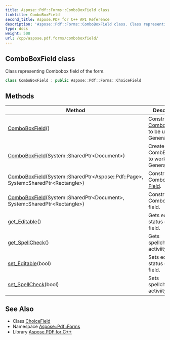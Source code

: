 ```yaml
---
title: Aspose::Pdf::Forms::ComboBoxField class
linktitle: ComboBoxField
second_title: Aspose.PDF for C++ API Reference
description: 'Aspose::Pdf::Forms::ComboBoxField class. Class representing Combobox field of the form in C++.'
type: docs
weight: 500
url: /cpp/aspose.pdf.forms/comboboxfield/
---
```

## ComboBoxField class


Class representing Combobox field of the form.

```cpp
class ComboBoxField : public Aspose::Pdf::Forms::ChoiceField
```

## Methods

| Method | Description |
| --- | --- |
| [ComboBoxField](./comboboxfield/)() | Constructor for [ComboBoxField](./) to be used in Generator. |
| [ComboBoxField](./comboboxfield/)(System::SharedPtr\<Document\>) | Creates CombBox field to work with Generator. |
| [ComboBoxField](./comboboxfield/)(System::SharedPtr\<Aspose::Pdf::Page\>, System::SharedPtr\<Rectangle\>) | Constructor for Combobox [Field](../field/). |
| [ComboBoxField](./comboboxfield/)(System::SharedPtr\<Document\>, System::SharedPtr\<Rectangle\>) | Constructor for Combobox field. |
| [get_Editable](./get_editable/)() | Gets editable status of the field. |
| [get_SpellCheck](./get_spellcheck/)() | Gets spellchaeck activiity status. |
| [set_Editable](./set_editable/)(bool) | Sets editable status of the field. |
| [set_SpellCheck](./set_spellcheck/)(bool) | Sets spellchaeck activiity status. |
## See Also

* Class [ChoiceField](../choicefield/)
* Namespace [Aspose::Pdf::Forms](../)
* Library [Aspose.PDF for C++](../../)
